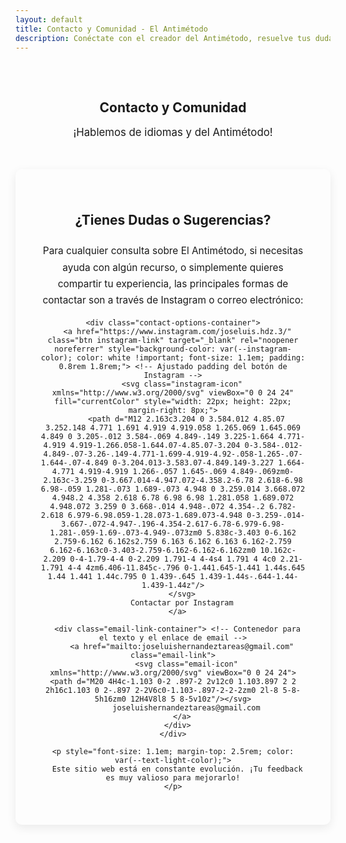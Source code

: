 ```yaml
---
layout: default
title: Contacto y Comunidad - El Antimétodo
description: Conéctate con el creador del Antimétodo, resuelve tus dudas por Instagram o correo electrónico, y únete a la comunidad de aprendices de idiomas.
---
```


<style>
.contact-section-card { /* Estilo para la tarjeta de contacto */
  margin-bottom: 3rem; 
  padding: 2.5rem; /* Más padding */
  background-color: var(--card-background); 
  border-radius: 10px; /* Bordes más redondeados */
  box-shadow: 0 5px 15px rgba(0,0,0,0.08); /* Sombra un poco más pronunciada */
  text-align: center;
  border-top: 4px solid var(--primary-color); /* Un acento de color superior */
}
.contact-section-card h2 {
  border-bottom: none; /* Quitar doble borde si ya hay uno en H2 global */
  margin-bottom: 1.5rem; /* Más espacio debajo del H2 */
}
.contact-options-container { /* Contenedor para los botones/links de contacto */
  display: flex;
  flex-direction: column; /* Apilar opciones de contacto */
  align-items: center;
  gap: 1.5rem; /* Espacio entre botón de Instagram y link de email */
  margin: 2rem 0;
}

.email-link-container { /* Contenedor para el texto y el enlace de email */
    margin-top: 1rem;
}

.email-link {
  display: inline-flex; /* Para alinear icono y texto */
  align-items: center;
  font-family: var(--font-primary); /* Fuente principal para destacar */
  font-size: 1.1em; 
  color: var(--secondary-color); 
  font-weight: 500;
  padding: 0.6rem 1rem;
  border-radius: 5px;
  transition: background-color 0.2s ease, color 0.2s ease;
  border: 1px solid var(--light-purple-color); /* Borde sutil */
}
.email-link:hover {
  background-color: var(--light-purple-color);
  color: var(--primary-color);
  text-decoration: none;
}
.email-icon { 
  width: 20px;
  height: 20px;
  vertical-align: middle; 
  margin-right: 8px; 
  fill: currentColor; 
}
</style>

<main class="content-wrapper"> 

  <section style="text-align: center; padding: 2rem 1rem;">
    <h1>Contacto y Comunidad</h1>
    <p class="subtitle" style="font-size: 1.2em; color: var(--secondary-color);">¡Hablemos de idiomas y del Antimétodo!</p>
  </section>

  <section class="contact-section-card">
    <h2>¿Tienes Dudas o Sugerencias?</h2>
    <p style="font-size: 1.1em; margin-top: 1rem; line-height: 1.7; color: var(--text-light-color);">
      Para cualquier consulta sobre El Antimétodo, si necesitas ayuda con algún recurso, o simplemente quieres compartir tu experiencia, las principales formas de contactar son a través de Instagram o correo electrónico:
    </p>
    
    <div class="contact-options-container">
      <a href="https://www.instagram.com/joseluis.hdz.3/" class="btn instagram-link" target="_blank" rel="noopener noreferrer" style="background-color: var(--instagram-color); color: white !important; font-size: 1.1em; padding: 0.8rem 1.8rem;"> <!-- Ajustado padding del botón de Instagram -->
        <svg class="instagram-icon" xmlns="http://www.w3.org/2000/svg" viewBox="0 0 24 24" fill="currentColor" style="width: 22px; height: 22px; margin-right: 8px;">
          <path d="M12 2.163c3.204 0 3.584.012 4.85.07 3.252.148 4.771 1.691 4.919 4.919.058 1.265.069 1.645.069 4.849 0 3.205-.012 3.584-.069 4.849-.149 3.225-1.664 4.771-4.919 4.919-1.266.058-1.644.07-4.85.07-3.204 0-3.584-.012-4.849-.07-3.26-.149-4.771-1.699-4.919-4.92-.058-1.265-.07-1.644-.07-4.849 0-3.204.013-3.583.07-4.849.149-3.227 1.664-4.771 4.919-4.919 1.266-.057 1.645-.069 4.849-.069zm0-2.163c-3.259 0-3.667.014-4.947.072-4.358.2-6.78 2.618-6.98 6.98-.059 1.281-.073 1.689-.073 4.948 0 3.259.014 3.668.072 4.948.2 4.358 2.618 6.78 6.98 6.98 1.281.058 1.689.072 4.948.072 3.259 0 3.668-.014 4.948-.072 4.354-.2 6.782-2.618 6.979-6.98.059-1.28.073-1.689.073-4.948 0-3.259-.014-3.667-.072-4.947-.196-4.354-2.617-6.78-6.979-6.98-1.281-.059-1.69-.073-4.949-.073zm0 5.838c-3.403 0-6.162 2.759-6.162 6.162s2.759 6.163 6.162 6.163 6.162-2.759 6.162-6.163c0-3.403-2.759-6.162-6.162-6.162zm0 10.162c-2.209 0-4-1.79-4-4 0-2.209 1.791-4 4-4s4 1.791 4 4c0 2.21-1.791 4-4 4zm6.406-11.845c-.796 0-1.441.645-1.441 1.44s.645 1.44 1.441 1.44c.795 0 1.439-.645 1.439-1.44s-.644-1.44-1.439-1.44z"/>
        </svg>
        Contactar por Instagram
      </a>

      <div class="email-link-container"> <!-- Contenedor para el texto y el enlace de email -->
        <a href="mailto:joseluishernandeztareas@gmail.com" class="email-link">
          <svg class="email-icon" xmlns="http://www.w3.org/2000/svg" viewBox="0 0 24 24"><path d="M20 4H4c-1.103 0-2 .897-2 2v12c0 1.103.897 2 2 2h16c1.103 0 2-.897 2-2V6c0-1.103-.897-2-2-2zm0 2l-8 5-8-5h16zm0 12H4V8l8 5 8-5v10z"/></svg>
          joseluishernandeztareas@gmail.com
        </a>
      </div>
    </div>

    <p style="font-size: 1.1em; margin-top: 2.5rem; color: var(--text-light-color);">
      Este sitio web está en constante evolución. ¡Tu feedback es muy valioso para mejorarlo!
    </p>
    
  </section>

</main>

